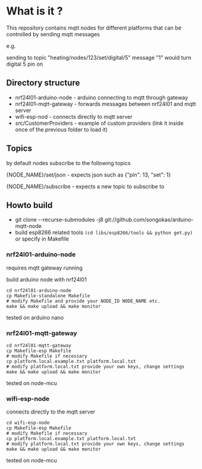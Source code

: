 # What is it ?

This repository contains mqtt nodes for different platforms
that can be controlled by sending mqtt messages

e.g.

sending to topic "heating/nodes/123/set/digital/5" message "1" would turn
digital 5 pin on

## Directory structure

* nrf24l01-arduino-node - arduino connecting to mqtt through gateway
* nrf24l01-mqtt-gateway - forwards messages between nrf24l01 and mqtt server
* wifi-esp-nod - connects directly to mqtt server
* src/CustomerProviders - example of custom providers (link it inside once of the previous folder to load it)

## Topics

by default nodes subscribe to the following topics

{NODE_NAME}/set/json - expects json such as {"pin": 13, "set": 1}

{NODE_NAME}/subscribe - expects a new topic to subscribe to


## Howto build

* git clone --recurse-submodules -j8 git://github.com/songokas/arduino-mqtt-node
* build esp8266 related tools `(cd libs/esp8266/tools && python get.py)` or specify in Makefile

### nrf24l01-arduino-node

requires mqtt gateway running

build arduino node with nrf24l01

```
cd nrf24l01-arduino-node
cp Makefile-standalone Makefile
# modify Makefile and provide your NODE_ID NODE_NAME etc.
make && make upload && make monitor
```

tested on arduino nano

### nrf24l01-mqtt-gateway


```
cd nrf24l01-mqtt-gateway
cp Makefile-esp Makefile
# modify Makefile if necessary
cp platform.local.example.txt platform.local.txt
# modify platform.local.txt provide your own keys, change settings
make && make upload && make monitor
```

tested on node-mcu


### wifi-esp-node

connects directly to the mqtt server

```
cd wifi-esp-node
cp Makefile-esp Makefile
# modify Makefile if necessary
cp platform.local.example.txt platform.local.txt
# modify platform.local.txt provide your own keys, change settings
make && make upload && make monitor
```

tested on node-mcu
